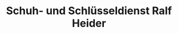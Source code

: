 ---
title: "Schuh- und Schlüsseldienst Ralf Heider"
url: /koeln/schuh-und-schluesseldienst-ralf-heider/
shop: Schuhe
---